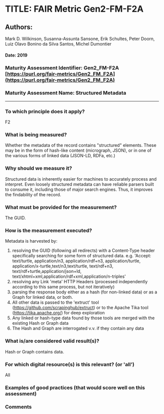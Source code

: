 # TITLE:  FAIR Metric Gen2-FM-F2A

## Authors: 
Mark D. Wilkinson, Susanna-Assunta Sansone, Erik Schultes, Peter Doorn,
Luiz Olavo Bonino da Silva Santos, Michel Dumontier

#### Date: 2019


### Maturity Assessment Identifier: Gen2_FM-F2A [https://purl.org/fair-metrics/Gen2_FM_F2A](https://purl.org/fair-metrics/Gen2_FM_F2A)

### Maturity Assessment Name:   Structured Metadata

----

### To which principle does it apply?  
F2

### What is being measured?
Whether the metadata of the record contains "structured" elements.
These may be in the form of hash-like content (micrograph, JSON),
or in one of the various forms of linked data (JSON-LD, RDFa, etc.)

### Why should we measure it?
Structured data is inherently easier for machines to accurately process and
interpret.  Even loosely structured metadata can have reliable parsers built
to consume it, including those of major search engines.  Thus, it improves
the findability of the record.

### What must be provided for the measurement?
The GUID.


### How is the measurement executed?
Metadata is harvested by:
1) resolving the GUID (following all redirects) with a Content-Type header specifically searching for some form of structured data.  e.g.
   'Accept: text/turtle, application/n3, application/rdf+n3, application/turtle, application/x-turtle,text/n3,text/turtle, text/rdf+n3, text/rdf+turtle,application/json+ld, text/xhtml+xml,application/rdf+xml,application/n-triples'
2) resolving any Link 'meta' HTTP Headers (processed independently according to this same process, but not iteratively)
3) parsing the response body either as a hash (for non-linked data) or as a Graph for linked data, or both.
4) All other data is passed to the 'extruct' tool (https://github.com/scrapinghub/extruct) or to the Apache Tika tool (https://tika.apache.org/) for deep exploration
5) Any linked or hash-type data found by those tools are merged with the existing Hash or Graph data
6) The Hash and Graph are interrogated v.v. if they contain any data

### What is/are considered valid result(s)?
Hash or Graph contains data.

### For which digital resource(s) is this relevant? (or 'all')
All

### Examples of good practices (that would score well on this assessment)


### Comments
